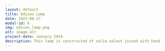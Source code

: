 ```yaml
---
layout: default
title: Edison Lamp
date: 2023-06-27 
modal-id: 6
img: edison_lamp.png
alt: image-alt
project-date: January 2019
description: This lamp is constructed of solid walnut joined with hand cut dovetails. The beauty of the wood is highlighted by the warm glow of the Edison bulbs. 
---
```

